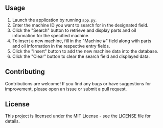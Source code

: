 ## Usage

1. Launch the application by running `app.py`.
2. Enter the machine ID you want to search for in the designated field.
3. Click the "Search" button to retrieve and display parts and oil information for the specified machine.
4. To insert a new machine, fill in the "Machine #" field along with parts and oil information in the respective entry fields.
5. Click the "Insert" button to add the new machine data into the database.
6. Click the "Clear" button to clear the search field and displayed data.

## Contributing

Contributions are welcome! If you find any bugs or have suggestions for improvement, please open an issue or submit a pull request.

## License

This project is licensed under the MIT License - see the [LICENSE](LICENSE) file for details.

